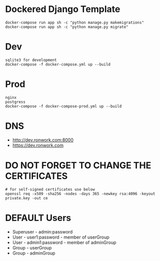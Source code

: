# Dockered Django Template
```
docker-compose run app sh -c "python manage.py makemigrations"
docker-compose run app sh -c "python manage.py migrate"
```

# Dev
```
sqlite3 for development
docker-compose -f docker-compose.yml up --build 
```

# Prod
```
nginx
postgress
docker-compose -f docker-compose-prod.yml up --build 
```

# DNS

* http://dev.ronwork.com:8000
* https://dev.ronwork.com


# DO NOT FORGET TO CHANGE THE CERTIFICATES
```
# for self-signed certificates use below
openssl req -x509 -sha256 -nodes -days 365 -newkey rsa:4096 -keyout private.key -out ce
```

# DEFAULT Users
* Superuser - admin:password
* User - user1:password - member of userGroup
* User - admin1:password - member of adminGroup
* Group - userGroup
* Group - adminGroup
  